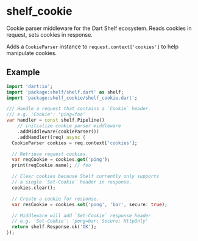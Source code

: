 # shelf_cookie

Cookie parser middleware for the Dart Shelf ecosystem.
Reads cookies in request, sets cookies in response.

Adds a `CookieParser` instance to `request.context['cookies']` to help
manipulate cookies.

## Example

```dart
import 'dart:io';
import 'package:shelf/shelf.dart' as shelf;
import 'package:shelf_cookie/shelf_cookie.dart';

/// Handle a request that contains a `Cookie` header.
/// e.g. 'Cookie': 'ping=foo'
var handler = const shelf.Pipeline()
    // initialize cookie parser middleware
    .addMiddleware(cookieParser())
    .addHandler((req) async {
  CookieParser cookies = req.context['cookies'];

  // Retrieve request cookies.
  var reqCookie = cookies.get('ping');
  print(reqCookie.name); // foo

  // Clear cookies because Shelf currently only supports
  // a single `Set-Cookie` header in response.
  cookies.clear();

  // Create a cookie for response.
  var resCookie = cookies.set('pong', 'bar', secure: true);

  // Middleware will add `Set-Cookie` response header.
  // e.g. 'Set-Cookie': 'pong=bar; Secure; HttpOnly'
  return shelf.Response.ok('OK');
});
```
